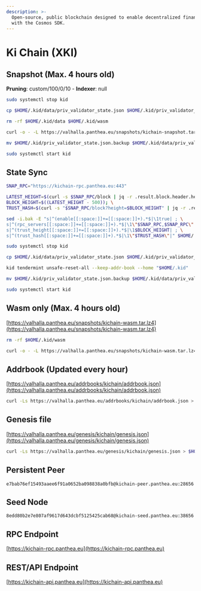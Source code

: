 ```yaml
---
description: >-
  Open-source, public blockchain designed to enable decentralized finance, built
  with the Cosmos SDK.
---
```


# Ki Chain (XKI)

## Snapshot (Max. 4 hours old) <a href="#snapshot" id="snapshot"></a>

**Pruning**: custom/100/0/10 - **Indexer**: null

```bash
sudo systemctl stop kid

cp $HOME/.kid/data/priv_validator_state.json $HOME/.kid/priv_validator_state.json.backup

rm -rf $HOME/.kid/data $HOME/.kid/wasm

curl -o - -L https://valhalla.panthea.eu/snapshots/kichain-snapshot.tar.lz4 | lz4 -c -d - | tar -x -C $HOME/.kid

mv $HOME/.kid/priv_validator_state.json.backup $HOME/.kid/data/priv_validator_state.json

sudo systemctl start kid
```

## State Sync

```bash
SNAP_RPC="https://kichain-rpc.panthea.eu:443"

LATEST_HEIGHT=$(curl -s $SNAP_RPC/block | jq -r .result.block.header.height); \
BLOCK_HEIGHT=$((LATEST_HEIGHT - 500)); \
TRUST_HASH=$(curl -s "$SNAP_RPC/block?height=$BLOCK_HEIGHT" | jq -r .result.block_id.hash)

sed -i.bak -E "s|^(enable[[:space:]]+=[[:space:]]+).*$|\1true| ; \
s|^(rpc_servers[[:space:]]+=[[:space:]]+).*$|\1\"$SNAP_RPC,$SNAP_RPC\"| ; \
s|^(trust_height[[:space:]]+=[[:space:]]+).*$|\1$BLOCK_HEIGHT| ; \
s|^(trust_hash[[:space:]]+=[[:space:]]+).*$|\1\"$TRUST_HASH\"|" $HOME/.kid/config/config.toml

sudo systemctl stop kid

cp $HOME/.kid/data/priv_validator_state.json $HOME/.kid/priv_validator_state.json.backup

kid tendermint unsafe-reset-all --keep-addr-book --home "$HOME/.kid"

mv $HOME/.kid/priv_validator_state.json.backup $HOME/.kid/data/priv_validator_state.json

sudo systemctl start kid
```

## Wasm only (Max. 4 hours old) <a href="#wasm-only" id="wasm-only"></a>

[https://valhalla.panthea.eu/snapshots/kichain-wasm.tar.lz4](https://valhalla.panthea.eu/snapshots/kichain-wasm.tar.lz4)

```bash
rm -rf $HOME/.kid/wasm

curl -o - -L https://valhalla.panthea.eu/snapshots/kichain-wasm.tar.lz4 | lz4 -c -d - | tar -x -C $HOME/.kid/
```

## Addrbook (Updated every hour) <a href="#addrbook" id="addrbook"></a>

[https://valhalla.panthea.eu/addrbooks/kichain/addrbook.json](https://valhalla.panthea.eu/addrbooks/kichain/addrbook.json)

```bash
curl -Ls https://valhalla.panthea.eu/addrbooks/kichain/addrbook.json > $HOME/.kid/config/addrbook.json
```

## Genesis file

[https://valhalla.panthea.eu/genesis/kichain/genesis.json](https://valhalla.panthea.eu/genesis/kichain/genesis.json)

```bash
curl -Ls https://valhalla.panthea.eu/genesis/kichain/genesis.json > $HOME/.kid/config/genesis.json
```

## Persistent Peer

```url
e7bab76ef15493aaee6f91a0652ba098838a0bfb@kichain-peer.panthea.eu:28656
```

## Seed Node

```url
8edd80b2e7e807af9617d643dcbf5125425cab68@kichain-seed.panthea.eu:38656
```

## RPC Endpoint

[https://kichain-rpc.panthea.eu](https://kichain-rpc.panthea.eu)

## REST/API Endpoint

[https://kichain-api.panthea.eu](https://kichain-api.panthea.eu)

